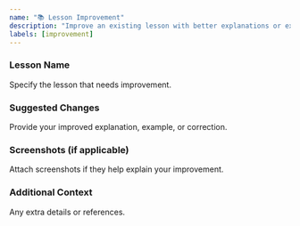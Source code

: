 ```yaml
---
name: "📚 Lesson Improvement"
description: "Improve an existing lesson with better explanations or examples."
labels: [improvement]
---
```


### **Lesson Name**
Specify the lesson that needs improvement.

### **Suggested Changes**
Provide your improved explanation, example, or correction.

### **Screenshots (if applicable)**
Attach screenshots if they help explain your improvement.

### **Additional Context**
Any extra details or references.
